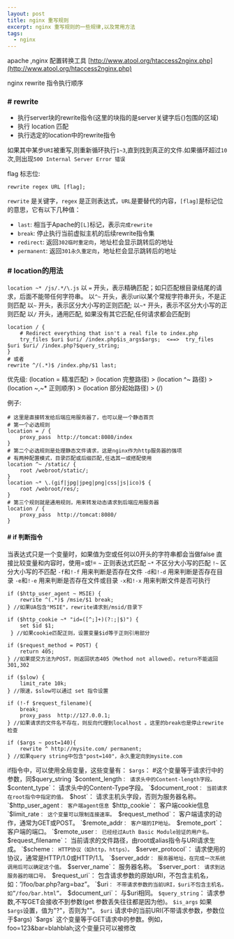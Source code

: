 ```yaml
---
layout: post
title: nginx 重写规则
excerpt: nginx 重写规则的一些规律,以及常用方法
tags:
  - nginx
---
```


apache ,nginx 配置转换工具 [http://www.atool.org/htaccess2nginx.php](http://www.atool.org/htaccess2nginx.php)

nginx rewrite 指令执行顺序

### # rewrite
- 执行server块的rewrite指令(这里的块指的是server关键字后{}包围的区域)
- 执行 location 匹配
- 执行选定的location中的rewrite指令

如果其中某步`URI`被重写,则重新循环执行`1~3`,直到找到真正的文件.如果循环超过`10`次,则出现`500 Internal Server Error 错误`


flag 标志位:

```
rewrite regex URL [flag];
```

`rewrite` 是关键字，`regex` 是正则表达式，`URL`是要替代的内容，`[flag]`是标记位的意思，它有以下几种值：

- `last`: 相当于Apache的`[L]`标记，表示`完成rewrite`
- `break`: 停止执行当前虚拟主机的后续rewrite指令集
- `redirect`: 返回`302临时重定向`，地址栏会显示跳转后的地址
- `permanent`: 返回`301永久重定向`，地址栏会显示跳转后的地址


### # location的用法

`location ~* /js/.*/\.js`
以 `=` 开头，表示精确匹配；如只匹配根目录结尾的请求，后面不能带任何字符串。
以`^~` 开头，表示uri以某个常规字符串开头，不是正则匹配
以`~` 开头，表示区分大小写的正则匹配;
以`~*` 开头，表示不区分大小写的正则匹配
以`/` 开头，通用匹配, 如果没有其它匹配,任何请求都会匹配到

```
location / { 
    # Redirect everything that isn't a real file to index.php
    try_files $uri $uri/ /index.php$is_args$args;  <==>  try_files $uri $uri/ /index.php?$query_string;
}
# 或者 
rewrite ^/(.*)$ /index.php/$1 last;
```

优先级:  (location = 精准匹配) > (location 完整路径) > (location ^~ 路径) > (location ~,~* 正则顺序) > (location 部分起始路径) > (/)


例子:

```
# 这里是直接转发给后端应用服务器了，也可以是一个静态首页
# 第一个必选规则
location = / {
    proxy_pass  http://tomcat:8080/index
}
# 第二个必选规则是处理静态文件请求，这是nginx作为http服务器的强项
# 有两种配置模式，目录匹配或后缀匹配,任选其一或搭配使用
location ^~ /static/ {
    root /webroot/static/;
}
location ~* \.(gif|jpg|jpeg|png|css|js|ico)$ {
    root /webroot/res/;
}
# 第三个规则就是通用规则，用来转发动态请求到后端应用服务器
location / {
    proxy_pass  http://tomcat:8080/
}
```


#### # if 判断指令


当表达式只是一个变量时，如果值为空或任何以0开头的字符串都会当做false
直接比较变量和内容时，使用=或!=
`~`  正则表达式匹配
`~*` 不区分大小写的匹配
`!~`  区分大小写的不匹配
`-f`和`!-f`  用来判断是否存在文件
`-d`和`!-d`  用来判断是否存在目录
`-e`和`!-e`  用来判断是否存在文件或目录
`-x`和`!-x`  用来判断文件是否可执行


```
if ($http_user_agent ~ MSIE) {
    rewrite ^(.*)$ /msie/$1 break;
} //如果UA包含"MSIE"，rewrite请求到/msid/目录下

if ($http_cookie ~* "id=([^;]+)(?:;|$)") {
    set $id $1;
 } //如果cookie匹配正则，设置变量$id等于正则引用部分

if ($request_method = POST) {
    return 405;
} //如果提交方法为POST，则返回状态405（Method not allowed）。return不能返回301,302

if ($slow) {
    limit_rate 10k;
} //限速，$slow可以通过 set 指令设置

if (!-f $request_filename){
    break;
    proxy_pass  http://127.0.0.1; 
} //如果请求的文件名不存在，则反向代理到localhost 。这里的break也是停止rewrite检查

if ($args ~ post=140){
    rewrite ^ http://mysite.com/ permanent;
} //如果query string中包含"post=140"，永久重定向到mysite.com
```


if指令中，可以使用全局变量，这些变量有：
`$args`： #这个变量等于请求行中的参数，同$query_string
`$content_length`： 请求头中的Content-length字段。
`$content_type`： 请求头中的Content-Type字段。
`$document_root`： 当前请求在root指令中指定的值。
`$host`： 请求主机头字段，否则为服务器名称。
`$http_user_agent`： 客户端agent信息
`$http_cookie`： 客户端cookie信息
`$limit_rate`： 这个变量可以限制连接速率。
`$request_method`： 客户端请求的动作，通常为GET或POST。
`$remote_addr`： 客户端的IP地址。
`$remote_port`： 客户端的端口。
`$remote_user`： 已经经过Auth Basic Module验证的用户名。
`$request_filename`： 当前请求的文件路径，由root或alias指令与URI请求生成。
`$scheme`： HTTP协议（如http，https）。
`$server_protocol`： 请求使用的协议，通常是HTTP/1.0或HTTP/1.1。
`$server_addr`： 服务器地址，在完成一次系统调用后可以确定这个值。
`$server_name`： 服务器名称。
`$server_port`： 请求到达服务器的端口号。
`$request_uri`： 包含请求参数的原始URI，不包含主机名，如：”/foo/bar.php?arg=baz”。
`$uri`： 不带请求参数的当前URI，$uri不包含主机名，如”/foo/bar.html”。
`$document_uri`： 与$uri相同。
`$query_string`： 请求参数,不写GET会接收不到参数(get 参数丢失往往都是因为他)。
`$is_args` 如果`$args`设置，值为"?"，否则为""。
`$uri` 请求中的当前URI(不带请求参数，参数位于$args)
`$args` 这个变量等于GET请求中的参数。例如，foo=123&bar=blahblah;这个变量只可以被修改



